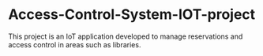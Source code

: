 # Access-Control-System-IOT-project
This project is an IoT application developed to manage reservations and access control in areas such as libraries.
